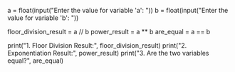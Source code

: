 
a = float(input("Enter the value for variable 'a': "))
b = float(input("Enter the value for variable 'b': "))


floor_division_result = a // b
power_result = a ** b
are_equal = a == b


print("1. Floor Division Result:", floor_division_result)
print("2. Exponentiation Result:", power_result)
print("3. Are the two variables equal?", are_equal)
